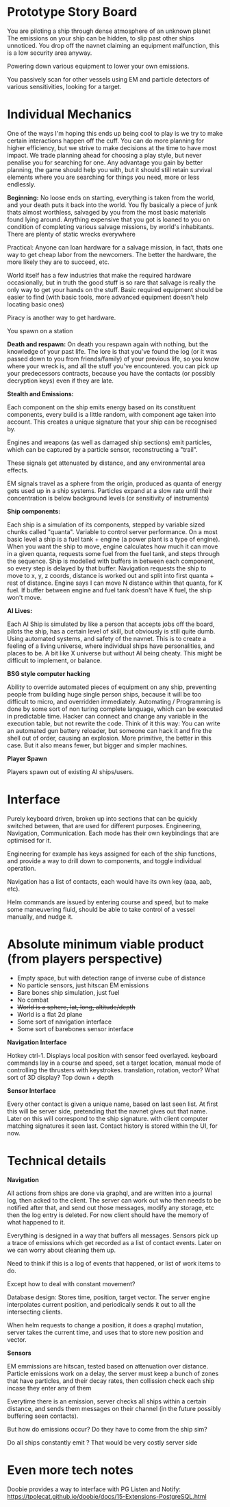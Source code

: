 # Prototype Story Board

You are piloting a ship through dense atmosphere of an unknown planet
The emissions on your ship can be hidden, to slip past other ships unnoticed.
You drop off the navnet claiming an equipment malfunction, this is a low security area anyway.

Powering down various equipment to lower your own emissions.

You passively scan for other vessels using EM and particle detectors of various sensitivities, looking for a target.

# Individual Mechanics

One of the ways I'm hoping this ends up being cool to play is we try to make certain
interactions happen off the cuff. You can do more planning for higher efficiency, but we
strive to make decisions at the time to have most impact. We trade planning ahead for
choosing a play style, but never penalise you for searching for one. Any advantage you
gain by better planning, the game should help you with, but it should still retain
survival elements where you are searching for things you need, more or less endlessly.

**Beginning:**
No loose ends on starting, everything is taken from the world, and your death puts it
back into the world. You fly basically a piece of junk thats almost worthless,
salvaged by you from the most basic materials found lying around. Anything expensive
that you got is loaned to you on condition of completing various salvage missions,
by world's inhabitants. There are plenty of static wrecks everywhere

Practical: Anyone can loan hardware for a salvage mission, in fact, thats one way
to get cheap labor from the newcomers. The better the hardware, the more likely they
are to succeed, etc.

World itself has a few industries that make the required hardware occasionally, but
in truth the good stuff is so rare that salvage is really the only way to get your
hands on the stuff. Basic required equipment should be easier to find (with basic
tools, more advanced equipment doesn't help locating basic ones)

Piracy is another way to get hardware.

You spawn on a station

**Death and respawn:**
On death you respawn again with nothing, but the knowledge of your past life. The
lore is that you've found the log (or it was passed down to you from friends/family)
of your previous life, so you know where your wreck is, and all the stuff you've
encountered. you can pick up your predecessors contracts, because you have the
contacts (or possibly decryption keys) even if they are late.

**Stealth and Emissions:**

Each component on the ship emits energy based on its constituent components, every build is a little random,
with component age taken into account. This creates a unique signature that your ship can be recognised by.

Engines and weapons (as well as damaged ship sections) emit particles, which
can be captured by a particle sensor, reconstructing a "trail".

These signals get attenuated by distance, and any environmental area effects.

EM signals travel as a sphere from the origin, produced as quanta of energy gets used up in a ship systems.
Particles expand at a slow rate until their concentration is below background levels (or sensitivity of instruments)

**Ship components:**

Each ship is a simulation of its components, stepped by variable sized chunks called "quanta". Variable to
control server performance. On a most basic level a ship is a fuel tank + engine (a power plant is a type of engine).
When you want the ship to move, engine calculates how much it can move in a given quanta, requests some fuel from the
fuel tank, and steps through the sequence. Ship is modelled with buffers in between each component, so every step
is delayed by that buffer. Navigation requests the ship to move to x, y, z coords, distance is worked out and split
into first quanta + rest of distance. Engine says I can move N distance within that quanta, for K fuel. If buffer
between engine and fuel tank doesn't have K fuel, the ship won't move.

**AI Lives:**

Each AI Ship is simulated by like a person that accepts jobs off the board, pilots the ship, has a certain level
of skill, but obviously is still quite dumb. Using automated systems, and safety of the navnet. This is to create
a feeling of a living universe, where individual ships have personalities, and places to be. A bit like X universe
but without AI being cheaty. This might be difficult to implement, or balance.

**BSG style computer hacking**

Ability to override automated pieces of equipment on any ship, preventing people from building huge single
person ships, because it will be too difficult to micro, and overridden immediately. Automating /
Programming is done by some sort of non turing complete language, which can be executed in predictable
time. Hacker can connect and change any variable in the execution table, but not rewrite the code.
Think of it this way: You can write an automated gun battery reloader, but someone can hack it
and fire the shell out of order, causing an explosion. More primitive, the better in this case. But it
also means fewer, but bigger and simpler machines.

**Player Spawn**

Players spawn out of existing AI ships/users. 

# Interface

Purely keyboard driven, broken up into sections that can be quickly switched between, that are used for different
purposes. Engineering, Navigation, Communication. Each mode has their own keybindings that are optimised for it.

Engineering for example has keys assigned for each of the ship functions, and provide a way to drill down
to components, and toggle individual operation.

Navigation has a list of contacts, each would have its own key (aaa, aab, etc).

Helm commands are issued by entering course and speed, but to make some maneuvering fluid, should be able to take
control of a vessel manually, and nudge it.


# Absolute minimum viable product (from players perspective)

- Empty space, but with detection range of inverse cube of distance
- No particle sensors, just hitscan EM emissions
- Bare bones ship simulation, just fuel
- No combat
- ~~World is a sphere, lat, long, altitude/depth~~
- World is a flat 2d plane
- Some sort of navigation interface
- Some sort of barebones sensor interface

**Navigation Interface**

Hotkey ctrl-1. Displays local position with sensor feed overlayed. keyboard commands lay in a course and speed,
set a target location, manual mode of controlling the thrusters with keystrokes. translation, rotation, vector?
What sort of 3D display? Top down + depth

**Sensor Interface**

Every other contact is given a unique name, based on last seen list. At first this will be server side,
pretending that the navnet gives out that name. Later on this will correspond to the ship signature.
with client computer matching signatures it seen last. Contact history is stored within the UI, for now.


# Technical details

**Navigation**

All actions from ships are done via graphql, and are written into a journal log, then acked to the
client. The server can work out who then needs to be notified after that, and send out those
messages, modify any storage, etc then the log entry is deleted. For now client should have
the memory of what happened to it.

Everything is designed in a way that buffers all messages. Sensors pick up a trace of emissions
which get recorded as a list of contact events. Later on we can worry about cleaning them up.

Need to think if this is a log of events that happened, or list of work items to do.

Except how to deal with constant movement?

Database design: Stores time, position, target vector. The server engine interpolates
current position, and periodically sends it out to all the intersecting clients.

When helm requests to change a position, it does a qraphql mutation, server takes the current
time, and uses that to store new position and vector.

**Sensors**

EM emmissions are hitscan, tested based on attenuation over distance. Particle emissions work
on a delay, the server must keep a bunch of zones that have particles, and their decay rates,
then collission check each ship incase they enter any of them

Everytime there is an emission, server checks all ships within a certain distance, and sends
them messages on their channel (in the future possibly buffering seen contacts).

But how do emissions occur? Do they have to come from the ship sim?

Do all ships constantly emit ? That would be very costly server side

# Even more tech notes

Doobie provides a way to interface with PG Listen and Notify: https://tpolecat.github.io/doobie/docs/15-Extensions-PostgreSQL.html
